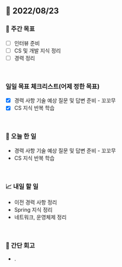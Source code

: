 ## 📅 2022/08/23


### 👏 주간 목표

- [ ] 인터뷰 준비
- [ ] CS 및 개발 지식 정리
- [ ] 경력 정리

<br/>

### 일일 목표 체크리스트(어제 정한 목표)

- [x] 경력 사항 기술 예상 질문 및 답변 준비 - 꼬꼬무
- [x] CS 지식 반복 학습

<br/>

### 💯 오늘 한 일

- 경력 사항 기술 예상 질문 및 답변 준비 - 꼬꼬무
- CS 지식 반복 학습

<br/>

### 📈 내일 할 일

- 이전 경력 사항 정리
- Spring 지식 정리
- 네트워크, 운영체제 정리

<br/>

### 🤔 간단 회고
 
- .  

